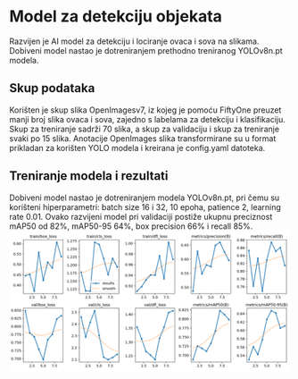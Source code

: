 # Model za detekciju objekata
Razvijen je AI model za detekciju i lociranje ovaca i sova na slikama. Dobiveni model nastao je dotreniranjem prethodno treniranog YOLOv8n.pt modela. 
## Skup podataka
Korišten je skup slika OpenImagesv7, iz kojeg je pomoću FiftyOne preuzet manji broj slika ovaca i sova, zajedno s labelama za detekciju i klasifikaciju. Skup za treniranje sadrži 70 slika, a skup za validaciju i skup za treniranje svaki po 15 slika. Anotacije OpenImages slika transformirane su u format prikladan za korišten YOLO modela i kreirana je config.yaml datoteka.
## Treniranje modela i rezultati
Dobiveni model nastao je dotreniranjem modela YOLOv8n.pt, pri čemu su korišteni hiperparametri: batch size 16 i 32, 10 epoha, patience 2, learning rate 0.01. Ovako razvijeni model pri validaciji postiže ukupnu preciznost mAP50 od 82%, mAP50-95 64%, box precision 66% i recall 85%. 
![Treniranje modela](https://github.com/ivonagrbesa/object-detection-model/blob/main/results.png)
